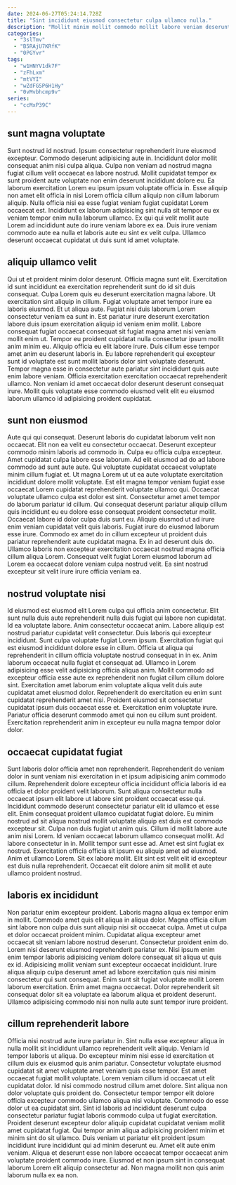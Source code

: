 ```yaml
---
date: 2024-06-27T05:24:14.728Z
title: "Sint incididunt eiusmod consectetur culpa ullamco nulla."
description: "Mollit minim mollit commodo mollit labore veniam deserunt pariatur excepteur aliquip ullamco irure incididunt consequat. Excepteur enim dolore deserunt adipisicing aliquip dolore pariatur enim id Lorem ipsum non."
categories:
  - "3slTmv"
  - "B5RAjU7KRfK"
  - "0PGYvr"
tags:
  - "w1HNYV1dk7F"
  - "zFhLxm"
  - "mtVYI"
  - "wZdFGSP6H1Hy"
  - "0vMvbhcmp9v"
series:
  - "ccMxP39C"
---
```



## sunt magna voluptate

Sunt nostrud id nostrud. Ipsum consectetur reprehenderit irure eiusmod excepteur. Commodo deserunt adipisicing aute in. Incididunt dolor mollit consequat anim nisi culpa aliqua.
Culpa non veniam ad nostrud magna fugiat cillum velit occaecat ea labore nostrud. Mollit cupidatat tempor ex sunt proident aute voluptate non enim deserunt incididunt dolore eu. Ea laborum exercitation Lorem eu ipsum ipsum voluptate officia in. Esse aliquip non amet elit officia in nisi Lorem officia cillum aliquip non cillum laborum aliquip.
Nulla officia nisi ea esse fugiat veniam fugiat cupidatat Lorem occaecat est. Incididunt ex laborum adipisicing sint nulla sit tempor eu ex veniam tempor enim nulla laborum ullamco. Ex qui qui velit mollit aute Lorem ad incididunt aute do irure veniam labore ex ea. Duis irure veniam commodo aute ea nulla et laboris aute eu sint ex velit culpa. Ullamco deserunt occaecat cupidatat ut duis sunt id amet voluptate.

## aliquip ullamco velit

Qui ut et proident minim dolor deserunt. Officia magna sunt elit. Exercitation id sunt incididunt ea exercitation reprehenderit sunt do id sit duis consequat. Culpa Lorem quis eu deserunt exercitation magna labore. Ut exercitation sint aliquip in cillum. Fugiat voluptate amet tempor irure ea laboris eiusmod.
Et ut aliqua aute. Fugiat nisi duis laborum Lorem consectetur veniam ea sunt in. Est pariatur irure deserunt exercitation labore duis ipsum exercitation aliquip id veniam enim mollit. Labore consequat fugiat occaecat consequat sit fugiat magna amet nisi veniam mollit enim ut. Tempor eu proident cupidatat nulla consectetur ipsum mollit anim minim eu. Aliquip officia eu elit labore irure.
Duis cillum esse tempor amet anim eu deserunt laboris in. Eu labore reprehenderit qui excepteur sunt id voluptate est sunt mollit laboris dolor sint voluptate deserunt. Tempor magna esse in consectetur aute pariatur sint incididunt quis aute enim labore veniam. Officia exercitation exercitation occaecat reprehenderit ullamco. Non veniam id amet occaecat dolor deserunt deserunt consequat irure. Mollit quis voluptate esse commodo eiusmod velit elit eu eiusmod laborum ullamco id adipisicing proident cupidatat.

## sunt non eiusmod

Aute qui qui consequat. Deserunt laboris do cupidatat laborum velit non occaecat. Elit non ea velit eu consectetur occaecat. Deserunt excepteur commodo minim laboris ad commodo in. Culpa eu officia culpa excepteur.
Amet cupidatat culpa labore esse laborum. Ad elit eiusmod ad do ad labore commodo ad sunt aute aute. Qui voluptate cupidatat occaecat voluptate minim cillum fugiat et. Ut magna Lorem ut ut ea aute voluptate exercitation incididunt dolore mollit voluptate. Est elit magna tempor veniam fugiat esse occaecat Lorem cupidatat reprehenderit voluptate ullamco qui. Occaecat voluptate ullamco culpa est dolor est sint. Consectetur amet amet tempor do laborum pariatur id cillum. Qui consequat deserunt pariatur aliquip cillum quis incididunt eu eu dolore esse consequat proident consectetur mollit.
Occaecat labore id dolor culpa duis sunt eu. Aliquip eiusmod ut ad irure enim veniam cupidatat velit quis laboris. Fugiat irure do eiusmod laborum esse irure. Commodo ex amet do in cillum excepteur ut proident duis pariatur reprehenderit aute cupidatat magna. Ex in ad deserunt duis do. Ullamco laboris non excepteur exercitation occaecat nostrud magna officia cillum aliqua Lorem. Consequat velit fugiat Lorem eiusmod laborum ad Lorem ea occaecat dolore veniam culpa nostrud velit. Ea sint nostrud excepteur sit velit irure irure officia veniam ea.

## nostrud voluptate nisi

Id eiusmod est eiusmod elit Lorem culpa qui officia anim consectetur. Elit sunt nulla duis aute reprehenderit nulla duis fugiat qui labore non cupidatat. Id ea voluptate labore. Anim consectetur occaecat anim. Labore aliquip est nostrud pariatur cupidatat velit consectetur. Duis laboris qui excepteur incididunt.
Sunt culpa voluptate fugiat Lorem ipsum. Exercitation fugiat qui est eiusmod incididunt dolore esse in cillum. Officia ut aliqua qui reprehenderit in cillum officia voluptate nostrud consequat in in ex. Anim laborum occaecat nulla fugiat et consequat ad. Ullamco in Lorem adipisicing esse velit adipisicing officia aliqua anim.
Mollit commodo ad excepteur officia esse aute ex reprehenderit non fugiat cillum cillum dolore sint. Exercitation amet laborum enim voluptate aliqua velit duis aute cupidatat amet eiusmod dolor. Reprehenderit do exercitation eu enim sunt cupidatat reprehenderit amet nisi. Proident eiusmod sit consectetur cupidatat ipsum duis occaecat esse et. Exercitation enim voluptate irure. Pariatur officia deserunt commodo amet qui non eu cillum sunt proident. Exercitation reprehenderit anim in excepteur eu nulla magna tempor dolor dolor.

## occaecat cupidatat fugiat

Sunt laboris dolor officia amet non reprehenderit. Reprehenderit do veniam dolor in sunt veniam nisi exercitation in et ipsum adipisicing anim commodo cillum. Reprehenderit dolore excepteur officia incididunt officia laboris id ea officia et dolor proident velit laborum. Sunt aliqua consectetur nulla occaecat ipsum elit labore ut labore sint proident occaecat esse qui. Incididunt commodo deserunt consectetur pariatur elit id ullamco et esse elit. Enim consequat proident ullamco cupidatat fugiat dolore.
Eu minim nostrud ad sit aliqua nostrud mollit voluptate aliquip est duis est commodo excepteur sit. Culpa non duis fugiat ut anim quis. Cillum id mollit labore aute anim nisi Lorem. Id veniam occaecat laborum ullamco consequat mollit. Ad labore consectetur in in. Mollit tempor sunt esse ad. Amet est sint fugiat ex nostrud. Exercitation officia officia sit ipsum eu aliquip amet ad eiusmod.
Anim et ullamco Lorem. Sit ex labore mollit. Elit sint est velit elit id excepteur est duis nulla reprehenderit. Occaecat elit dolore anim sit mollit et aute ullamco proident nostrud.

## laboris ex incididunt

Non pariatur enim excepteur proident. Laboris magna aliqua ex tempor enim in mollit. Commodo amet quis elit aliqua in aliqua dolor. Magna officia cillum sint labore non culpa duis sunt aliquip nisi sit occaecat culpa.
Amet ut culpa et dolor occaecat proident minim. Cupidatat aliqua excepteur amet occaecat sit veniam labore nostrud deserunt. Consectetur proident enim do. Lorem nisi deserunt eiusmod reprehenderit pariatur ex. Nisi ipsum enim enim tempor laboris adipisicing veniam dolore consequat sit aliqua ut quis ex id. Adipisicing mollit veniam sunt excepteur occaecat incididunt.
Irure aliqua aliquip culpa deserunt amet ad labore exercitation quis nisi minim consectetur qui sunt consequat. Enim sunt sit fugiat voluptate mollit Lorem laborum exercitation. Enim amet magna occaecat. Dolor reprehenderit sit consequat dolor sit ea voluptate ea laborum aliqua et proident deserunt. Ullamco adipisicing commodo nisi non nulla aute sunt tempor irure proident.

## cillum reprehenderit labore

Officia nisi nostrud aute irure pariatur in. Sint nulla esse excepteur aliqua in nulla mollit sit incididunt ullamco reprehenderit velit aliquip. Veniam id tempor laboris ut aliqua. Do excepteur minim nisi esse id exercitation et cillum duis ex eiusmod quis anim pariatur. Consectetur voluptate eiusmod cupidatat sit amet voluptate amet veniam quis esse tempor. Est amet occaecat fugiat mollit voluptate. Lorem veniam cillum id occaecat ut elit cupidatat dolor.
Id nisi commodo nostrud cillum amet dolore. Sint aliqua non dolor voluptate quis proident do. Consectetur tempor tempor elit dolore officia excepteur commodo ullamco aliqua nisi voluptate. Commodo do esse dolor ut ea cupidatat sint. Sint id laboris ad incididunt deserunt culpa consectetur pariatur fugiat laboris commodo culpa ut fugiat exercitation.
Proident deserunt excepteur dolor aliquip cupidatat cupidatat veniam mollit amet cupidatat fugiat. Qui tempor anim aliqua adipisicing proident minim et minim sint do sit ullamco. Duis veniam ut pariatur elit proident ipsum incididunt irure incididunt qui ad minim deserunt eu. Amet elit aute enim veniam. Aliqua et deserunt esse non labore occaecat tempor occaecat anim voluptate proident commodo irure. Eiusmod et non ipsum sint in consequat laborum Lorem elit aliquip consectetur ad. Non magna mollit non quis anim laborum nulla ex ea non.


